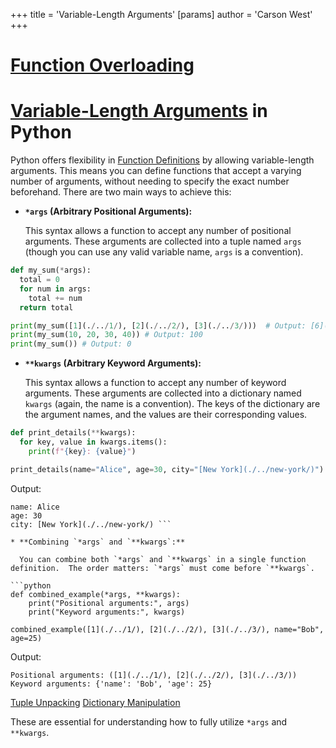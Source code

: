 +++
 title = 'Variable-Length Arguments'
[params]
	author = 'Carson West'
+++
# [Function Overloading](./../function-overloading/)
# [Variable-Length Arguments](./../variable-length-arguments/) in Python

Python offers flexibility in [Function Definitions](./../function-definitions/) by allowing variable-length arguments. This means you can define functions that accept a varying number of arguments, without needing to specify the exact number beforehand.  There are two main ways to achieve this:

* **`*args` (Arbitrary Positional Arguments):**

  This syntax allows a function to accept any number of positional arguments. These arguments are collected into a tuple named `args` (though you can use any valid variable name,  `args` is a convention).

```python
def my_sum(*args):
  total = 0
  for num in args:
    total += num
  return total

print(my_sum([1](./../1/), [2](./../2/), [3](./../3/)))  # Output: [6](./../6/)
print(my_sum(10, 20, 30, 40)) # Output: 100
print(my_sum()) # Output: 0
```

* **`**kwargs` (Arbitrary Keyword Arguments):**

  This syntax allows a function to accept any number of keyword arguments. These arguments are collected into a dictionary named `kwargs` (again, the name is a convention).  The keys of the dictionary are the argument names, and the values are their corresponding values.

```python
def print_details(**kwargs):
  for key, value in kwargs.items():
    print(f"{key}: {value}")

print_details(name="Alice", age=30, city="[New York](./../new-york/)")
```

Output:

```
name: Alice
age: 30
city: [New York](./../new-york/) ```

* **Combining `*args` and `**kwargs`:**

  You can combine both `*args` and `**kwargs` in a single function definition.  The order matters: `*args` must come before `**kwargs`.

```python
def combined_example(*args, **kwargs):
    print("Positional arguments:", args)
    print("Keyword arguments:", kwargs)

combined_example([1](./../1/), [2](./../2/), [3](./../3/), name="Bob", age=25)
```

Output:

```
Positional arguments: ([1](./../1/), [2](./../2/), [3](./../3/))
Keyword arguments: {'name': 'Bob', 'age': 25}
```


[Tuple Unpacking](./../tuple-unpacking/)
[Dictionary Manipulation](./../dictionary-manipulation/)

These are essential for understanding how to fully utilize `*args` and `**kwargs`.
